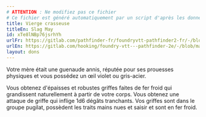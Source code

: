 ```yaml
---
# ATTENTION : Ne modifiez pas ce fichier
# Ce fichier est généré automatiquement par un script d'après les données du module Foundry VTT officiel et de sa traduction
title: Vierge crasseuse
titleEn: Slag May
id: xTe8lNBp76jsrhYh
urlFr: https://gitlab.com/pathfinder-fr/foundryvtt-pathfinder2-fr/-/blob/master/data/feats/xTe8lNBp76jsrhYh.htm
urlEn: https://gitlab.com/hooking/foundry-vtt---pathfinder-2e/-/blob/master/packs/data/feats.db/slag-may.json
layout: dons
---
```

Votre mère était une guenaude annis, réputée pour ses prouesses physiques et vous possédez un œil violet ou gris-acier.

Vous obtenez d'épaisses et robustes griffes faites de fer froid qui grandissent naturellement à partir de votre corps. Vous obtenez une attaque de griffe qui inflige 1d6 dégâts tranchants. Vos griffes sont dans le groupe pugilat, possèdent les traits mains nues et saisir et sont en fer froid.
